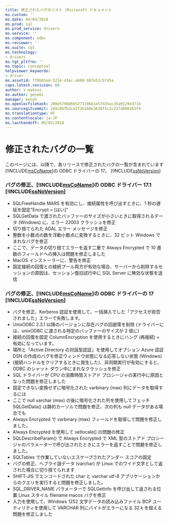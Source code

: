 ```yaml
---
title: 修正されたバグのリスト |Microsoft ドキュメント
ms.custom: ''
ms.date: 04/04/2018
ms.prod: sql
ms.prod_service: drivers
ms.service: ''
ms.component: odbc
ms.reviewer: ''
ms.suite: sql
ms.technology:
- drivers
ms.tgt_pltfrm: ''
ms.topic: conceptual
helpviewer_keywords:
- driver
ms.assetid: f78b81ed-5214-43ec-a600-9bfe51c5745a
caps.latest.revision: 69
author: v-makouz
ms.author: genemi
manager: kenvh
ms.openlocfilehash: 200e5796866527110bb1e57d35ac35a9229e3716
ms.sourcegitcommit: 2ddc0bfb3ce2f2b160e3638f1c2c237a898263f4
ms.translationtype: HT
ms.contentlocale: ja-JP
ms.lasthandoff: 05/03/2018
---
```

# <a name="list-of-bugs-fixed"></a>修正されたバグの一覧

このページには、以降で、各リリースで修正されたバグの一覧が含まれています[!INCLUDE[msCoName](../../includes/msconame_md.md)]の ODBC ドライバーの 17。 [!INCLUDE[ssNoVersion](../../includes/ssnoversion_md.md)]

### <a name="bug-fixes-in-the-includemsconameincludesmsconamemdmd-odbc-driver-171-for-includessnoversionincludesssnoversionmdmd"></a>バグの修正、[!INCLUDE[msCoName](../../includes/msconame_md.md)]の ODBC ドライバー 17.1 [!INCLUDE[ssNoVersion](../../includes/ssnoversion_md.md)]

- SQLFreeHandle MARS を有効にし、接続属性を呼び出すときに、1 秒の遅延を固定"Encrypt = [はい]"
- SQLGetData で渡されたバッファーのサイズが小さいときに取得されるデータ (Windows) に、エラー 22003 クラッシュを修正
- 切り捨てられた ADAL エラー メッセージを修正
- 整数を小数点の数を浮動小数点に変換するときに、32 ビット Windows でまれなバグを修正
- ここで、データの切り捨てエラーを返す二重で Always Encrypted で 10 進数のフィールドへの挿入は問題を修正しました
- MacOS インストーラーに、警告を修正
- 固定接続の回復との接続プール両方が有効な場合、サーバーから削除するセッションの原因は、セッション復旧試行中に SQL Server に無効な状態を送信

### <a name="bug-fixes-in-the-includemsconameincludesmsconamemdmd-odbc-driver-17-for-includessnoversionincludesssnoversionmdmd"></a>バグの修正、[!INCLUDE[msCoName](../../includes/msconame_md.md)]の ODBC ドライバーの 17 [!INCLUDE[ssNoVersion](../../includes/ssnoversion_md.md)]

- バグを修正、Kerberos 認証を使用して、一括挿入でした「アクセスが拒否されました」エラーで失敗します。
- UnixODBC 2.3.1 以降のバージョンに存在バグの回避策を削除 (ドライバーには、unixODBC に渡される特定のバッファーのサイズが 2 倍に)
- 接続の回復を固定 ColumnEncryption を使用するときにハング (再接続) = 有効になっています。
- 場所と「Active Directory の対話型認証」を使用してオプション Azure 認証 DSN の作成のバグを修正ウィンドウ状態になる応答しない状態 (Windows)
- (接続ハンドルをクリアするときに発生した)、非同期実行が有効にすると、ODBC のシャット ダウン中にまれなクラッシュを修正
- SQL ドライバーが CPU の消費時間ストアド プロシージャの実行中に原因となった問題を修正しました
- 固定できない変換せずに暗号化された varbinary (max) 列にデータを取得するには
- ここで null varchar (max) の後に暗号化された列を使用してフェッチ SQLGetData() は静的カーソルで問題を修正、次の列も null データがある場合でも
- Always Encrypted で varbinary (max) フィールドを取得して問題を修正しました。
- Always Encrypted を使用して setlocale() の問題の修正
- SQLDescribeParam() で Always Encrypted で XML 型のストアド プロシージャのパラメーターで呼び出されたときにエラーを返すことで問題を修正しました。
- SQLTables で作業していないエスケープされたアンダー スコアの固定
- バグの修正、ヘブライ語データ (varchar) が Linux でのワイド文字として返された場合に切り捨てられます
- SHIFT-JIS でエンコードされた char と varchar utf-8 アプリケーションからのクエリを実行すると問題を修正しました。
- SQL_DRIVER_NAME パラメーターで SQLGetInfo を呼び出して返される位置 Linux スタイル filename macos バグを修正
- 入力を使用して、Windows 1252 文字データの読み込みファイル BCP ユーティリティを使用して VARCHAR 列にバイトがエラーになる 32 k を超える問題を修正しました
